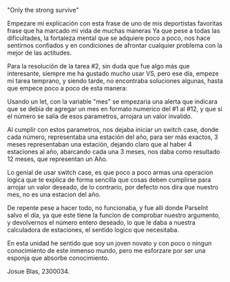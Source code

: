 "Only the strong survive"

Empezare mi explicación con esta frase de uno de mis deportistas favoritas
frase que ha marcado mi vida de muchas maneras
Ya que pese a todas las dificultades, la fortaleza mental que se adquiere poco a poco, nos hace sentirnos confiados y en condiciones de afrontar cualquier problema con la mejor de las actitudes.

Para la resolución de la tarea #2, sin duda que fue algo más que interesante, siempre me ha gustado mucho usar VS, pero ese día, empeze mi tarea temprano, y siendo tarde, no encontraba soluciones algunas, hasta que empece poco a poco de esta manera:

Usando un let, con la variable "mes" se empezaria una alerta que indicara que se debia de agregar un mes en formato numerico del #1 al #12, y que si el número se salia de esos parametros, arrojara un valor invalido.

Al cumplir con estos parametros, nos dejaba iniciar un switch case, donde cada número, representaba una estación del año, para ser más exactos, 3 meses representaban una estación, dejando claro que al haber 4 estaciones al año, abarcando cada una 3 meses, nos daba como resultado 12 meses, que representan un Año.

Lo genial de usar switch case, es que poco a poco armas una operacion logica que te explica de forma sencilla que cosas deben cumplirse para arrojar un valor deseado, de lo contrario, por defecto nos dira que nuestro mes, no es una estacion del año.

De repente pese a hacer todo, no funcionaba, y fue alli donde ParseInt salvo el día, ya que este tiene la funcion de comprobar nuestro argumento, y devolvernos el número entero deseado, lo que le daba a nuestra calculadora de estaciones, el sentido logico que necesitaba.

En esta unidad he sentido que soy un joven novato y con poco o ningun conocimiento de este inmenso mundo, pero me esforzare por ser una esponja que absorbe conocimiento.

Josue Blas, 2300034.